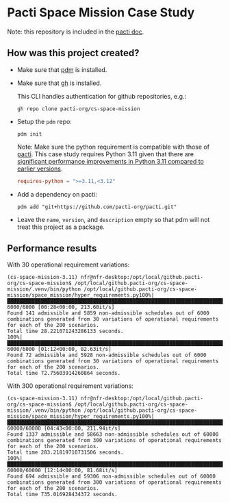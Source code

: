 # Pacti Space Mission Case Study

Note: this repository is included in the [pacti doc](https://github.com/pacti-org/pacti-docs).


## How was this project created?

- Make sure that [pdm](https://pdm.fming.dev/latest/usage/dependency/) is installed.

- Make sure that [gh](https://cli.github.com/manual/installation) is installed.

  This CLI handles authentication for github repositories, e.g.:

  ```shell
  gh repo clone pacti-org/cs-space-mission
  ```

- Setup the `pdm` repo:

  ```shell
  pdm init
  ```

  Note: Make sure the python requirement is compatible with those of [pacti](https://github.com/pacti-org/pacti). This case study requires Python 3.11 given that there are [significant performance improvements in Python 3.11 compared to earlier versions](https://stackify.com/20-simple-python-performance-tuning-tips/).

  ```toml
  requires-python = ">=3.11,<3.12"
  ```

- Add a dependency on pacti:

  ```shell
  pdm add "git+https://github.com/pacti-org/pacti.git"
  ```

- Leave the `name`, `version`, and `description` empty so that pdm will not treat this project as a package.

## Performance results

With 30 operational requirement variations:

```
(cs-space-mission-3.11) nfr@nfr-desktop:/opt/local/github.pacti-org/cs-space-mission$ /opt/local/github.pacti-org/cs-space-mission/.venv/bin/python /opt/local/github.pacti-org/cs-space-mission/space_mission/hyper_requirements.py100%|██████████████████████████████████████████████████████████████████████████████████████████████████████████████████████████████████████████████████████████████████████████████████████████████████████| 6000/6000 [00:28<00:00, 213.60it/s]
Found 141 admissible and 5859 non-admissible schedules out of 6000 combinations generated from 30 variations of operational requirements for each of the 200 scenarios.
Total time 28.221071243286133 seconds.
100%|███████████████████████████████████████████████████████████████████████████████████████████████████████████████████████████████████████████████████████████████████████████████████████████████████████| 6000/6000 [01:12<00:00, 82.63it/s]
Found 72 admissible and 5928 non-admissible schedules out of 6000 combinations generated from 30 variations of operational requirements for each of the 200 scenarios.
Total time 72.75603914260864 seconds.
```

With 300 operational requirement variations:

```
(cs-space-mission-3.11) nfr@nfr-desktop:/opt/local/github.pacti-org/cs-space-mission$ /opt/local/github.pacti-org/cs-space-mission/.venv/bin/python /opt/local/github.pacti-org/cs-space-mission/space_mission/hyper_requirements.py100%|████████████████████████████████████████████████████████████████████████████████████████████████████████████████████████████████████████████████████████████████████████████████████████████████████| 60000/60000 [04:43<00:00, 211.94it/s]
Found 1337 admissible and 58663 non-admissible schedules out of 60000 combinations generated from 300 variations of operational requirements for each of the 200 scenarios.
Total time 283.21819710731506 seconds.
100%|█████████████████████████████████████████████████████████████████████████████████████████████████████████████████████████████████████████████████████████████████████████████████████████████████████| 60000/60000 [12:14<00:00, 81.68it/s]
Found 694 admissible and 59306 non-admissible schedules out of 60000 combinations generated from 300 variations of operational requirements for each of the 200 scenarios.
Total time 735.016928434372 seconds.
```